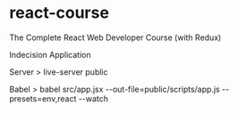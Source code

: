 # react-course

The Complete React Web Developer Course (with Redux)

Indecision Application

Server
    > live-server public

Babel
    > babel src/app.jsx --out-file=public/scripts/app.js --presets=env,react --watch